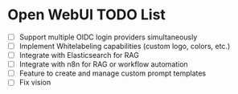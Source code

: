 # Open WebUI TODO List

- [ ] Support multiple OIDC login providers simultaneously
- [ ] Implement Whitelabeling capabilities (custom logo, colors, etc.)
- [ ] Integrate with Elasticsearch for RAG
- [ ] Integrate with n8n for RAG or workflow automation
- [ ] Feature to create and manage custom prompt templates 
- [ ] Fix vision